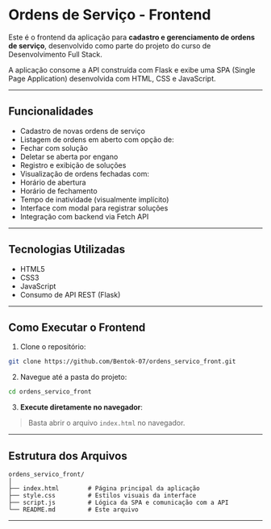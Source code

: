 # Ordens de Serviço - Frontend

Este é o frontend da aplicação para **cadastro e gerenciamento de ordens de serviço**, desenvolvido como parte do projeto do curso de Desenvolvimento Full Stack.

A aplicação consome a API construída com Flask e exibe uma SPA (Single Page Application) desenvolvida com HTML, CSS e JavaScript.

---

##  Funcionalidades

-  Cadastro de novas ordens de serviço
-  Listagem de ordens em aberto com opção de:
  - Fechar com solução
  - Deletar se aberta por engano
-  Registro e exibição de soluções
-  Visualização de ordens fechadas com:
  - Horário de abertura
  - Horário de fechamento
  - Tempo de inatividade (visualmente implícito)
-  Interface com modal para registrar soluções
-  Integração com backend via Fetch API

---

##  Tecnologias Utilizadas

- HTML5
- CSS3 
- JavaScript 
- Consumo de API REST (Flask)

---

##  Como Executar o Frontend

1. Clone o repositório:

```bash
git clone https://github.com/Bentok-07/ordens_servico_front.git
```

2. Navegue até a pasta do projeto:

```bash
cd ordens_servico_front
```

3. **Execute diretamente no navegador**:

> Basta abrir o arquivo `index.html` no navegador.  


---

##  Estrutura dos Arquivos

```
ordens_servico_front/
│
├── index.html        # Página principal da aplicação
├── style.css         # Estilos visuais da interface
├── script.js         # Lógica da SPA e comunicação com a API
└── README.md         # Este arquivo
```

---

